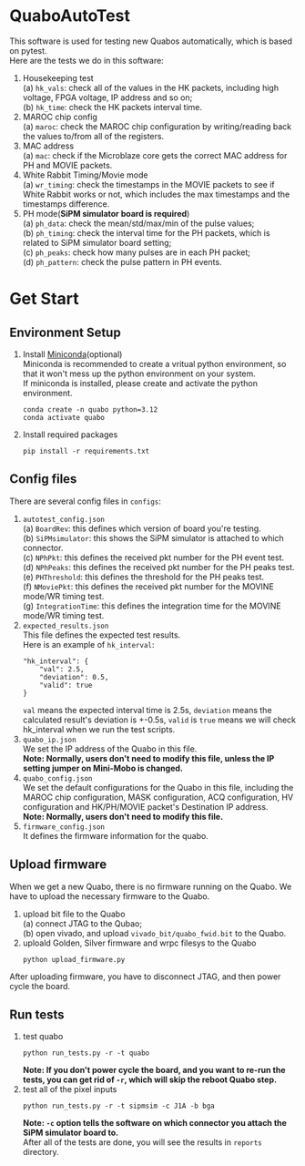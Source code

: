 # QuaboAutoTest
This software is used for testing new Quabos automatically, which is based on pytest.  
Here are the tests we do in this software:  
1. Housekeeping test  
    (a) `hk_vals`: check all of the values in the HK packets, including high voltage, FPGA voltage, IP address and so on;  
    (b) `hk_time`: check the HK packets interval time.  
2. MAROC chip config  
    (a) `maroc`: check the MAROC chip configuration by writing/reading back the values to/from all of the registers.  
3. MAC address  
    (a) `mac`: check if the Microblaze core gets the correct MAC address for PH and MOVIE packets.  
4. White Rabbit Timing/Movie mode  
    (a) `wr_timing`: check the timestamps in the MOVIE packets to see if White Rabbit works or not, which includes the max timestamps and the timestamps difference.
5. PH mode(**SiPM simulator board is required**)  
    (a) `ph_data`: check the mean/std/max/min of the pulse values;  
    (b) `ph_timing`: check the interval time for the PH packets, which is related to SiPM simulator board setting;  
    (c) `ph_peaks`: check how many pulses are in each PH packet;  
    (d) `ph_pattern`: check the pulse pattern in PH events.

# Get Start
## Environment Setup
1. Install [Miniconda](https://docs.conda.io/en/latest/miniconda.html)(optional)  
Miniconda is recommended to create a vritual python environment, so that it won't mess up the python environment on your system.  
If miniconda is installed, please create and activate the python environment.
    ```
    conda create -n quabo python=3.12
    conda activate quabo
    ``` 
2. Install required packages
    ```
    pip install -r requirements.txt
    ```
## Config files
There are several config files in `configs`:
1. `autotest_config.json`  
    (a) `BoardRev`: this defines which version of board you're testing.  
    (b) `SiPMsimulator`: this shows the SiPM simulator is attached to which connector.  
    (c) `NPhPkt`: this defines the received pkt number for the PH event test.  
    (d) `NPhPeaks`: this defines the received pkt number for the PH peaks test.  
    (e) `PHThreshold`: this defines the threshold for the PH peaks test.  
    (f) `NMoviePkt`: this defines the received pkt number for the MOVINE mode/WR timing test.  
    (g) `IntegrationTime`: this defines the integration time for the MOVINE mode/WR timing test.
2. `expected_results.json`  
    This file defines the expected test results.  
    Here is an example of `hk_interval`:
    ```
    "hk_interval": {
        "val": 2.5,
        "deviation": 0.5,
        "valid": true
    }
    ```
    `val` means the expected interval time is 2.5s, `deviation` means the calculated result's deviation is +-0.5s, `valid` is `true` means we will check hk_interval when we run the test scripts.
3. `quabo_ip.json`  
    We set the IP address of the Quabo in this file.  
    **Note: Normally, users don't need to modify this file, unless the IP setting jumper on Mini-Mobo is changed.**  
4. `quabo_config.json`  
    We set the default configurations for the Quabo in this file, including the MAROC chip configuration, MASK configuration, ACQ configuration, HV configuration and HK/PH/MOVIE packet's Destination IP address.  
    **Note: Normally, users don't need to modify this file.**  
5. `firmware_config.json`  
    It defines the firmware information for the quabo.
## Upload firmware
When we get a new Quabo, there is no firmware running on the Quabo. We have to upload the necessary firmware to the Quabo.
1. upload bit file to the Quabo  
    (a) connect JTAG to the Qubao;  
    (b) open vivado, and upload `vivado_bit/quabo_fwid.bit` to the Quabo.
2. uploald Golden, Silver firmware and wrpc filesys to the Quabo
    ```
    python upload_firmware.py
    ```
After uploading firmware, you have to disconnect JTAG, and then power cycle the board.
## Run tests
1. test quabo
    ```
    python run_tests.py -r -t quabo
    ```
    **Note: If you don't power cycle the board, and you want to re-run the tests, you can get rid of `-r`, which will skip the reboot Quabo step.**
2. test all of the pixel inputs
    ```
    python run_tests.py -r -t sipmsim -c J1A -b bga
    ```
    **Note: `-c` option tells the software on which connector you attach the SiPM simulator board to.**  
After all of the tests are done, you will see the results in `reports` directory.

